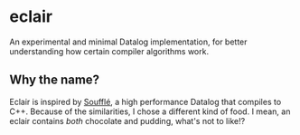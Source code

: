 # eclair

An experimental and minimal Datalog implementation, for better understanding how
certain compiler algorithms work.


## Why the name?

Eclair is inspired by [Soufflé](https://souffle-lang.github.io/), a high
performance Datalog that compiles to C++. Because of the similarities, I chose a
different kind of food. I mean, an eclair contains *both* chocolate and
pudding, what's not to like!?
